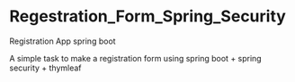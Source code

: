 # Regestration_Form_Spring_Security
Registration App spring boot

A simple task to make a registration form using spring boot + spring security + thymleaf
